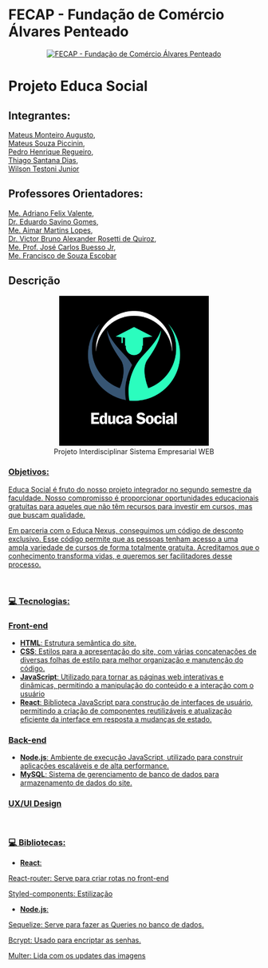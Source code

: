 # FECAP - Fundação de Comércio Álvares Penteado

<p align="center">
<a href= "https://www.fecap.br/"><img src="https://encrypted-tbn0.gstatic.com/images?q=tbn:ANd9GcRhZPrRa89Kma0ZZogxm0pi-tCn_TLKeHGVxywp-LXAFGR3B1DPouAJYHgKZGV0XTEf4AE&usqp=CAU" alt="FECAP - Fundação de Comércio Álvares Penteado" border="0"></a>
</p>

# Projeto Educa Social

## Integrantes:
<a href="https://www.linkedin.com/in/victorbarq/">Mateus Monteiro Augusto</a>, <br>
<a href="https://www.linkedin.com/in/victorbarq/">Mateus Souza Piccinin</a>, <br>
<a href="https://www.linkedin.com/in/victorbarq/">Pedro Henrique Regueiro</a>, <br>
<a href="https://www.linkedin.com/in/victorbarq/">Thiago Santana Dias</a>, <br>
<a href="https://www.linkedin.com/in/victorbarq/">Wilson Testoni Junior</a>

## Professores Orientadores: 
<a href="https://www.linkedin.com/in/adriano-valente-534576135/">Me. Adriano Felix Valente</a>, <br>
<a href="https://www.linkedin.com/in/eduardo-savino-gomes-77833a10/">Dr. Eduardo Savino Gomes</a>, <br>
<a href="https://www.linkedin.com/in/aimarlopes/">Me. Aimar Martins Lopes</a>, <br>
<a href="https://www.linkedin.com/in/victorbarq/">Dr. Victor Bruno Alexander Rosetti de Quiroz</a>,<br>
<a href="https://www.linkedin.com/in/jos%C3%A9-carlos-buesso-jr-15462234/">Me. Prof. José Carlos Buesso Jr</a>, <br>
<a href="https://www.linkedin.com/in/francisco-escobar/">Me. Francisco de Souza Escobar</a>


## Descrição
<p align="center">
<img src="https://github.com/2023-2-NADS2/Projeto9/blob/main/logo.png" border="0" width="300"> <br>
  Projeto Interdisciplinar Sistema Empresarial WEB  <a href="/">
</p>


### Objetivos: <br>
<p>Educa Social é fruto do nosso projeto integrador no segundo semestre da faculdade. Nosso compromisso é proporcionar oportunidades educacionais gratuitas para aqueles que não têm recursos para investir em cursos, mas que buscam qualidade. </p>
<p> Em parceria com o Educa Nexus, conseguimos um código de desconto exclusivo. Esse código permite que as pessoas tenham acesso a uma ampla variedade de cursos de forma totalmente gratuita. Acreditamos que o conhecimento transforma vidas, e queremos ser facilitadores desse processo.</p> <br>

### 💻 Tecnologias: <br>
### Front-end
- **HTML**: Estrutura semântica do site.
- **CSS**: Estilos para a apresentação do site, com várias concatenações de diversas folhas de estilo para melhor organização e manutenção do código.
- **JavaScript**: Utilizado para tornar as páginas web interativas e dinâmicas, permitindo a manipulação do conteúdo e a interação com o usuário
- **React**:  Biblioteca JavaScript para construção de interfaces de usuário, permitindo a criação de componentes reutilizáveis e atualização eficiente da interface em resposta a mudanças de estado.

### Back-end
- **Node.js**: Ambiente de execução JavaScript, utilizado para construir aplicações escaláveis e de alta performance.
- **MySQL**: Sistema de gerenciamento de banco de dados para armazenamento de dados do site.

### UX/UI Design
<br>

### 💻 Bibliotecas: <br> 
- **React**:
<p>React-router: Serve para criar rotas no front-end</p>
<p>Styled-components: Estilização</p>

- **Node.js**:
<p>Sequelize: Serve para fazer as Queries no banco de dados.</p>
<p>Bcrypt: Usado para encriptar as senhas.</p>
<p>Multer: Lida com os updates das imagens</p>



